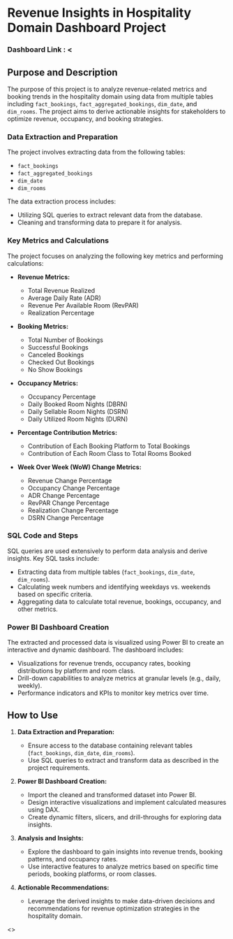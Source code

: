 

# Revenue Insights in Hospitality Domain Dashboard Project 

### Dashboard Link : <<link>


## Purpose and Description

The purpose of this project is to analyze revenue-related metrics and booking trends in the hospitality domain using data from multiple tables including `fact_bookings`, `fact_aggregated_bookings`, `dim_date`, and `dim_rooms`. The project aims to derive actionable insights for stakeholders to optimize revenue, occupancy, and booking strategies.

### Data Extraction and Preparation

The project involves extracting data from the following tables:

- `fact_bookings`
- `fact_aggregated_bookings`
- `dim_date`
- `dim_rooms`

The data extraction process includes:

- Utilizing SQL queries to extract relevant data from the database.
- Cleaning and transforming data to prepare it for analysis.

### Key Metrics and Calculations

The project focuses on analyzing the following key metrics and performing calculations:

- **Revenue Metrics:**
  - Total Revenue Realized
  - Average Daily Rate (ADR)
  - Revenue Per Available Room (RevPAR)
  - Realization Percentage

- **Booking Metrics:**
  - Total Number of Bookings
  - Successful Bookings
  - Canceled Bookings
  - Checked Out Bookings
  - No Show Bookings

- **Occupancy Metrics:**
  - Occupancy Percentage
  - Daily Booked Room Nights (DBRN)
  - Daily Sellable Room Nights (DSRN)
  - Daily Utilized Room Nights (DURN)

- **Percentage Contribution Metrics:**
  - Contribution of Each Booking Platform to Total Bookings
  - Contribution of Each Room Class to Total Rooms Booked

- **Week Over Week (WoW) Change Metrics:**
  - Revenue Change Percentage
  - Occupancy Change Percentage
  - ADR Change Percentage
  - RevPAR Change Percentage
  - Realization Change Percentage
  - DSRN Change Percentage

### SQL Code and Steps

SQL queries are used extensively to perform data analysis and derive insights. Key SQL tasks include:

- Extracting data from multiple tables (`fact_bookings`, `dim_date`, `dim_rooms`).
- Calculating week numbers and identifying weekdays vs. weekends based on specific criteria.
- Aggregating data to calculate total revenue, bookings, occupancy, and other metrics.

### Power BI Dashboard Creation

The extracted and processed data is visualized using Power BI to create an interactive and dynamic dashboard. The dashboard includes:

- Visualizations for revenue trends, occupancy rates, booking distributions by platform and room class.
- Drill-down capabilities to analyze metrics at granular levels (e.g., daily, weekly).
- Performance indicators and KPIs to monitor key metrics over time.

## How to Use

1. **Data Extraction and Preparation:**
   - Ensure access to the database containing relevant tables (`fact_bookings`, `dim_date`, `dim_rooms`).
   - Use SQL queries to extract and transform data as described in the project requirements.

2. **Power BI Dashboard Creation:**
   - Import the cleaned and transformed dataset into Power BI.
   - Design interactive visualizations and implement calculated measures using DAX.
   - Create dynamic filters, slicers, and drill-throughs for exploring data insights.

3. **Analysis and Insights:**
   - Explore the dashboard to gain insights into revenue trends, booking patterns, and occupancy rates.
   - Use interactive features to analyze metrics based on specific time periods, booking platforms, or room classes.

4. **Actionable Recommendations:**
   - Leverage the derived insights to make data-driven decisions and recommendations for revenue optimization strategies in the hospitality domain.

<<Link from excel>>
<Link from power bi dashboard>